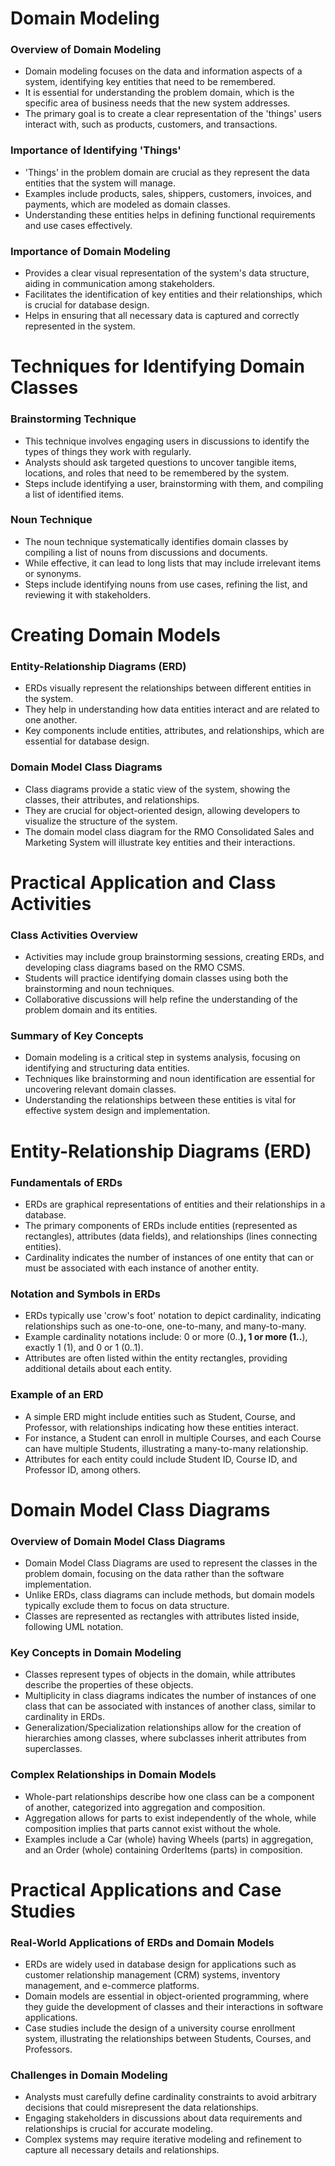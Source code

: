 # Domain Modeling

### Overview of Domain Modeling

- Domain modeling focuses on the data and information aspects of a system, identifying key entities that need to be remembered.
- It is essential for understanding the problem domain, which is the specific area of business needs that the new system addresses.
- The primary goal is to create a clear representation of the 'things' users interact with, such as products, customers, and transactions.
### Importance of Identifying 'Things'

- 'Things' in the problem domain are crucial as they represent the data entities that the system will manage.
- Examples include products, sales, shippers, customers, invoices, and payments, which are modeled as domain classes.
- Understanding these entities helps in defining functional requirements and use cases effectively.

### Importance of Domain Modeling

- Provides a clear visual representation of the system's data structure, aiding in communication among stakeholders.
- Facilitates the identification of key entities and their relationships, which is crucial for database design.
- Helps in ensuring that all necessary data is captured and correctly represented in the system.

# Techniques for Identifying Domain Classes

### Brainstorming Technique

- This technique involves engaging users in discussions to identify the types of things they work with regularly.
- Analysts should ask targeted questions to uncover tangible items, locations, and roles that need to be remembered by the system.
- Steps include identifying a user, brainstorming with them, and compiling a list of identified items.

### Noun Technique

- The noun technique systematically identifies domain classes by compiling a list of nouns from discussions and documents.
- While effective, it can lead to long lists that may include irrelevant items or synonyms.
- Steps include identifying nouns from use cases, refining the list, and reviewing it with stakeholders.

# Creating Domain Models

### Entity-Relationship Diagrams (ERD)

- ERDs visually represent the relationships between different entities in the system.
- They help in understanding how data entities interact and are related to one another.
- Key components include entities, attributes, and relationships, which are essential for database design.

### Domain Model Class Diagrams

- Class diagrams provide a static view of the system, showing the classes, their attributes, and relationships.
- They are crucial for object-oriented design, allowing developers to visualize the structure of the system.
- The domain model class diagram for the RMO Consolidated Sales and Marketing System will illustrate key entities and their interactions.

# Practical Application and Class Activities

### Class Activities Overview

- Activities may include group brainstorming sessions, creating ERDs, and developing class diagrams based on the RMO CSMS.
- Students will practice identifying domain classes using both the brainstorming and noun techniques.
- Collaborative discussions will help refine the understanding of the problem domain and its entities.

### Summary of Key Concepts

- Domain modeling is a critical step in systems analysis, focusing on identifying and structuring data entities.
- Techniques like brainstorming and noun identification are essential for uncovering relevant domain classes.
- Understanding the relationships between these entities is vital for effective system design and implementation.

# Entity-Relationship Diagrams (ERD)

### Fundamentals of ERDs

- ERDs are graphical representations of entities and their relationships in a database.
- The primary components of ERDs include entities (represented as rectangles), attributes (data fields), and relationships (lines connecting entities).
- Cardinality indicates the number of instances of one entity that can or must be associated with each instance of another entity.

### Notation and Symbols in ERDs

- ERDs typically use 'crow's foot' notation to depict cardinality, indicating relationships such as one-to-one, one-to-many, and many-to-many.
- Example cardinality notations include: 0 or more (0..__), 1 or more (1..__), exactly 1 (1), and 0 or 1 (0..1).
- Attributes are often listed within the entity rectangles, providing additional details about each entity.

### Example of an ERD

- A simple ERD might include entities such as Student, Course, and Professor, with relationships indicating how these entities interact.
- For instance, a Student can enroll in multiple Courses, and each Course can have multiple Students, illustrating a many-to-many relationship.
- Attributes for each entity could include Student ID, Course ID, and Professor ID, among others.

# Domain Model Class Diagrams

### Overview of Domain Model Class Diagrams

- Domain Model Class Diagrams are used to represent the classes in the problem domain, focusing on the data rather than the software implementation.
- Unlike ERDs, class diagrams can include methods, but domain models typically exclude them to focus on data structure.
- Classes are represented as rectangles with attributes listed inside, following UML notation.

### Key Concepts in Domain Modeling

- Classes represent types of objects in the domain, while attributes describe the properties of these objects.
- Multiplicity in class diagrams indicates the number of instances of one class that can be associated with instances of another class, similar to cardinality in ERDs.
- Generalization/Specialization relationships allow for the creation of hierarchies among classes, where subclasses inherit attributes from superclasses.

### Complex Relationships in Domain Models

- Whole-part relationships describe how one class can be a component of another, categorized into aggregation and composition.
- Aggregation allows for parts to exist independently of the whole, while composition implies that parts cannot exist without the whole.
- Examples include a Car (whole) having Wheels (parts) in aggregation, and an Order (whole) containing OrderItems (parts) in composition.

# Practical Applications and Case Studies

### Real-World Applications of ERDs and Domain Models

- ERDs are widely used in database design for applications such as customer relationship management (CRM) systems, inventory management, and e-commerce platforms.
- Domain models are essential in object-oriented programming, where they guide the development of classes and their interactions in software applications.
- Case studies include the design of a university course enrollment system, illustrating the relationships between Students, Courses, and Professors.

### Challenges in Domain Modeling

- Analysts must carefully define cardinality constraints to avoid arbitrary decisions that could misrepresent the data relationships.
- Engaging stakeholders in discussions about data requirements and relationships is crucial for accurate modeling.
- Complex systems may require iterative modeling and refinement to capture all necessary details and relationships.